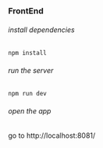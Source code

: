 ### FrontEnd

###### install dependencies
```npm install```

###### run the server
```npm run dev```

###### open the app
go to http://localhost:8081/
